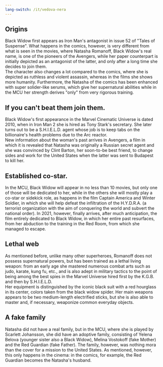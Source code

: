 ```yaml
---
lang-switch: /it/vedova-nera
---
```

## Origins
Black Widow first appears as Iron Man's antagonist in issue 52 of "Tales of Suspense".
What happens in the comics, however, is very different from what is seen in the movies, where Natasha Romanoff, Black Widow's real name, is one of the pioneers of the Avengers, while her paper counterpart is initially depicted as an antagonist of the latter, and only after a long time she decides to join them.<br/>
The character also changes a lot compared to the comics, where she is depicted as ruthless and violent assassin, whereas in the films she shows more humanity. Furthermore, the Natasha of the comics has been enhanced with super solider-like serums, which give her supernatural abilities while in the MCU her strength derives "only" from very rigorous training.
## If you can't beat them join them.
Black Widow's first appearance in the Marvel Cinematic Universe is dated 2010, when in Iron Man 2 she is hired as Tony Stark's secretary. She later turns out to be a S.H.I.E.L.D. agent whose job is to keep tabs on the billionaire's health problems due to the Arc reactor.<br/>
New information about the woman's past arrives in Avengers, a film in which it is revealed that Natasha was originally a Russian secret agent and she was convinced by Clint Barton, her soon-to-be best friend, to change sides and work for the United States when the latter was sent to Budapest to kill her.
## Established co-star.
In the MCU, Black Widow will appear in no less than 10 movies, but only one of those will be dedicated to her, while in the others she will mostly play a co-star or sidekick role, as happens in the film Captain America and Winter Soldier, in which she will help defeat the infiltration of the H.Y.D.R.A. (a terrorist organization with the aim of conquering the world and subvert the national order). In 2021, however, finally arrives, after much anticipation, the film entirely dedicated to Black Widow, in which her entire past resurfaces, from her abduction to the training in the Red Room, from which she managed to escape.
## Lethal web
As mentioned before, unlike many other superheroes, Romanoff does not possess supernatural powers, but has been trained as a lethal living weapon: from an early age she mastered numerous combat arts such as judo, karate, kung fu, etc., and is also adept in military tactics to the point of being among the best spies in the Marvel Universe hired first by the K.G.B. and then by S.H.I.E.L.D.<br/>
Her equipment is distinguished by the iconic black suit with a red hourglass in its center, colors taken from the black widow spider. Her main weapons appears to be two medium-length electrified sticks, but she is also able to master and, if necessary, weaponize common everyday objects.
## A fake family
Natasha did not have a real family, but in the MCU, where she is played by Scarlett Johansson, she did have an adoptive family, consisting of Yelena Belova (younger sister also a Black Widow), Melina Vostokoff (fake Mother) and the Red Guardian (fake Father). The family, however, was nothing mora than the cover for a mission to the United States. As mentioned, however, this only happens in the cinema: in the comics, for example, the Red Guardian becomes the Natasha's husband.